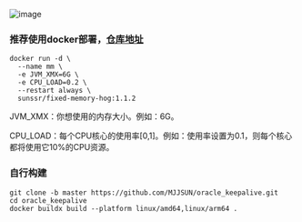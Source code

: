 ![image](https://img.pub/p/ff2fc92a1799fecc992c.jpg)

### 推荐使用docker部署，[仓库地址](https://hub.docker.com/r/sunssr/fixed-memory-hog)

```
docker run -d \
  --name mm \
  -e JVM_XMX=6G \
  -e CPU_LOAD=0.2 \
  --restart always \
  sunssr/fixed-memory-hog:1.1.2
```
JVM_XMX：你想使用的内存大小。例如：6G。

CPU_LOAD：每个CPU核心的使用率[0,1]。例如：使用率设置为0.1，则每个核心都将使用它10%的CPU资源。

### 自行构建
```
git clone -b master https://github.com/MJJSUN/oracle_keepalive.git
cd oracle_keepalive
docker buildx build --platform linux/amd64,linux/arm64 .
```
